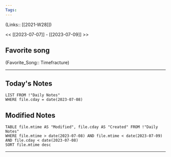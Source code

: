 ```yaml
---
Tags:
---
```

(Links:: [[2021-W28]])

<< [[2023-07-07]] - [[2023-07-09]] >>
## Favorite song
(Favorite_Song:: Timefracture)

___
## Today's Notes
```dataview
LIST FROM !"Daily Notes"
WHERE file.cday = date(2023-07-08)
```
## Modified Notes
```dataview
TABLE file.mtime AS "Modified", file.cday AS "Created" FROM !"Daily Notes" 
WHERE file.mtime > date(2023-07-08) AND file.mtime < date(2023-07-09) AND file.cday < date(2023-07-08)
SORT file.mtime desc
```
___
